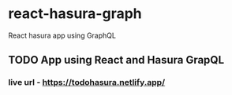 # react-hasura-graph
React hasura app using GraphQL
## TODO App using React and Hasura GrapQL
### live url - https://todohasura.netlify.app/
